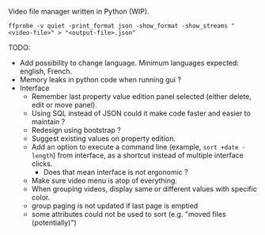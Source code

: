 Video file manager written in Python (WIP).

```
ffprobe -v quiet -print_format json -show_format -show_streams "<video-file>" > "<output-file>.json"
```

TODO:
- Add possibility to change language. Minimum languages expected: english, French.
- Memory leaks in python code when running gui ?
- Interface
  - Remember last property value edition panel selected (either delete, edit or move panel).
  - Using SQL instead of JSON could it make code faster and easier to maintain ?
  - Redesign using bootstrap ?
  - Suggest existing values on property edition.
  - Add an option to execute a command line (example, `sort +date -length`) from interface, as a shortcut instead of multiple interface clicks.
    - Does that mean interface is not ergonomic ?
  - Make sure video menu is atop of everything.
  - When grouping videos, display same or different values with specific color.
  - group paging is not updated if last page is emptied
  - some attributes could not be used to sort (e.g. "moved files (potentially)")
